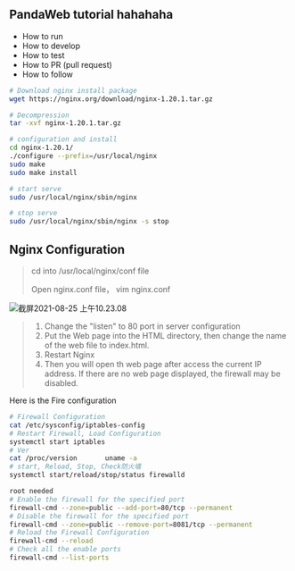 ## PandaWeb tutorial hahahaha

* How to run
* How to develop
* How to test
* How to PR (pull request)
* How to follow


```bash
# Download nginx install package
wget https://nginx.org/download/nginx-1.20.1.tar.gz

# Decompression
tar -xvf nginx-1.20.1.tar.gz 

# configuration and install
cd nginx-1.20.1/
./configure --prefix=/usr/local/nginx
sudo make
sudo make install

# start serve
sudo /usr/local/nginx/sbin/nginx 

# stop serve
sudo /usr/local/nginx/sbin/nginx -s stop
```



## Nginx Configuration

> cd into /usr/local/nginx/conf file
>
> Open nginx.conf file， vim nginx.conf

![截屏2021-08-25 上午10.23.08](https://th.bing.com/th/id/OIP.V6BPsj0qgAVakEIOPdC6tAHaDt?pid=ImgDet&rs=1)

> 1. Change the "listen" to 80 port in server configuration
> 2. Put the Web page into the HTML directory, then change the name of the web file to index.html. 
> 3. Restart Nginx
> 4. Then you will open th web page after access the current IP address. If there are no web page displayed, the firewall may be disabled.

Here is the Fire configuration

````bash
# Firewall Configuration
cat /etc/sysconfig/iptables-config
# Restart Firewall, Load Configuration
systemctl start iptables
# Ver
cat /proc/version		uname -a
# start, Reload, Stop, Check防火墙
systemctl start/reload/stop/status firewalld

root needed
# Enable the firewall for the specified port
firewall-cmd --zone=public --add-port=80/tcp --permanent
# Disable the firewall for the specified port
firewall-cmd --zone=public --remove-port=8081/tcp --permanent 
# Reload the Firewall Configuration
firewall-cmd --reload   
# Check all the enable ports
firewall-cmd --list-ports   
````


